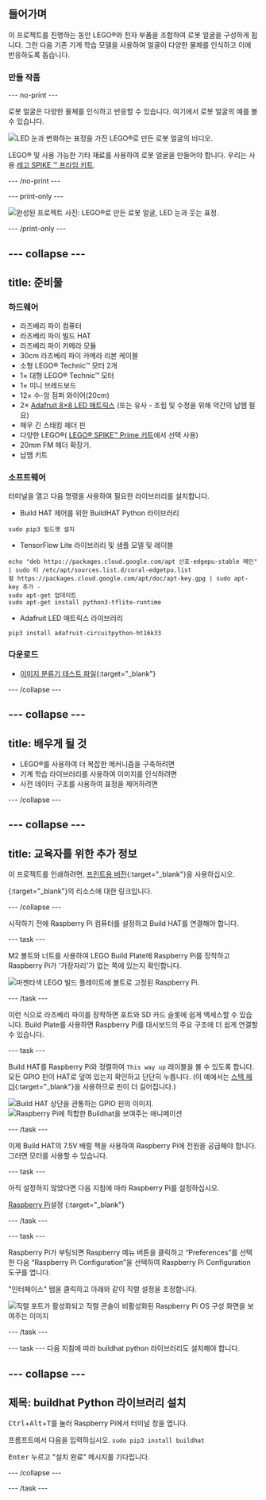 ## 들어가며

이 프로젝트를 진행하는 동안 LEGO®와 전자 부품을 조합하여 로봇 얼굴을 구성하게 됩니다. 그런 다음 기존 기계 학습 모델을 사용하여 얼굴이 다양한 물체를 인식하고 이에 반응하도록 돕습니다.

### 만들 작품

--- no-print ---

로봇 얼굴은 다양한 물체를 인식하고 반응할 수 있습니다. 여기에서 로봇 얼굴의 예를 볼 수 있습니다.

![LED 눈과 변화하는 표정을 가진 LEGO®로 만든 로봇 얼굴의 비디오.](images/robot_face.gif)

LEGO® 및 사용 가능한 기타 재료를 사용하여 로봇 얼굴을 만들어야 합니다. 우리는 사용 [레고 SPIKE ™ 프라임 키트](https://education.lego.com/en-gb/product/spike-prime).

--- /no-print ---

--- print-only ---

![완성된 프로젝트 사진: LEGO®로 만든 로봇 얼굴, LED 눈과 웃는 표정.](images/robot_face.jpg)

--- /print-only ---

--- collapse ---
---
title: 준비물
---
### 하드웨어

+ 라즈베리 파이 컴퓨터
+ 라즈베리 파이 빌드 HAT
+ 라즈베리 파이 카메라 모듈
+ 30cm 라즈베리 파이 카메라 리본 케이블
+ 소형 LEGO® Technic™ 모터 2개
+ 1× 대형 LEGO® Technic™ 모터
+ 1× 미니 브레드보드
+ 12× 수-암 점퍼 와이어(20cm)
+ 2× [Adafruit 8×8 LED 매트릭스](https://www.adafruit.com/product/1049) (또는 유사 - 조립 및 수정을 위해 약간의 납땜 필요)
+ 매우 긴 스태킹 헤더 핀
+ 다양한 LEGO®( [LEGO® SPIKE™ Prime 키트](https://education.lego.com/en-gb/product/spike-prime)에서 선택 사용)
+ 20mm FM 헤더 확장기.
+ 납땜 키트

### 소프트웨어

터미널을 열고 다음 명령을 사용하여 필요한 라이브러리를 설치합니다.

+ Build HAT 제어를 위한 BuildHAT Python 라이브러리

```
sudo pip3 빌드햇 설치
```

+ TensorFlow Lite 라이브러리 및 샘플 모델 및 레이블

```
echo "deb https://packages.cloud.google.com/apt 산호-edgepu-stable 메인" | sudo 티 /etc/apt/sources.list.d/coral-edgetpu.list
컬 https://packages.cloud.google.com/apt/doc/apt-key.gpg | sudo apt-key 추가 -
sudo apt-get 업데이트
sudo apt-get install python3-tflite-runtime
```

+ Adafruit LED 매트릭스 라이브러리

```
pip3 install adafruit-circuitpython-ht16k33
```

### 다운로드

+ [이미지 분류기 테스트 파일](http://rpf.io/p/en/lego-robot-face-go){:target="_blank"}

--- /collapse ---

--- collapse ---
---
title: 배우게 될 것
---

+ LEGO®를 사용하여 더 복잡한 메커니즘을 구축하려면
+ 기계 학습 라이브러리를 사용하여 이미지를 인식하려면
+ 사전 데이터 구조를 사용하여 표정을 제어하려면

--- /collapse ---

--- collapse ---
---
title: 교육자를 위한 추가 정보
---

이 프로젝트를 인쇄하려면, [프린트용 버전](https://projects.raspberrypi.org/en/projects/robot-face/print){:target="_blank"}을 사용하십시오.

[](http://rpf.io/p/en/robot-face-go){:target="_blank"}의 리소스에 대한 링크입니다.

--- /collapse ---

시작하기 전에 Raspberry Pi 컴퓨터를 설정하고 Build HAT를 연결해야 합니다.

--- task ---

M2 볼트와 너트를 사용하여 LEGO Build Plate에 Raspberry Pi를 장착하고 Raspberry Pi가 '가장자리'가 없는 쪽에 있는지 확인합니다.

 ![마젠타색 LEGO 빌드 플레이트에 볼트로 고정된 Raspberry Pi.](images/build_11.jpg)

--- /task ---

이런 식으로 라즈베리 파이를 장착하면 포트와 SD 카드 슬롯에 쉽게 액세스할 수 있습니다. Build Plate를 사용하면 Raspberry Pi를 대시보드의 주요 구조에 더 쉽게 연결할 수 있습니다.

--- task ---

Build HAT를 Raspberry Pi와 정렬하여 `This way up` 레이블을 볼 수 있도록 합니다. 모든 GPIO 핀이 HAT로 덮여 있는지 확인하고 단단히 누릅니다. (이 예에서는 [스택 헤더](https://www.adafruit.com/product/2223){:target="_blank"}을 사용하므로 핀이 더 길어집니다.)

![Build HAT 상단을 관통하는 GPIO 핀의 이미지.](images/build_15.jpg) ![Raspberry Pi에 적합한 Buildhat을 보여주는 애니메이션](images/haton.gif)

--- /task ---

이제 Build HAT의 7.5V 배럴 잭을 사용하여 Raspberry Pi에 전원을 공급해야 합니다. 그러면 모터를 사용할 수 있습니다.

--- task ---

아직 설정하지 않았다면 다음 지침에 따라 Raspberry Pi를 설정하십시오.

[Raspberry Pi](https://projects.raspberrypi.org/en/projects/raspberry-pi-setting-up)설정 {:target="_blank"}

--- /task ---

--- task ---

Raspberry Pi가 부팅되면 Raspberry 메뉴 버튼을 클릭하고 “Preferences”를 선택한 다음 “Raspberry Pi Configuration”을 선택하여 Raspberry Pi Configuration 도구를 엽니다.

"인터페이스" 탭을 클릭하고 아래와 같이 직렬 설정을 조정합니다.

![직렬 포트가 활성화되고 직렬 콘솔이 비활성화된 Raspberry Pi OS 구성 화면을 보여주는 이미지](images/configshot.jpg)

--- /task ---

--- task --- 다음 지침에 따라 buildhat python 라이브러리도 설치해야 합니다.

--- collapse ---
---
제목: buildhat Python 라이브러리 설치
---

<kbd>Ctrl</kbd>+<kbd>Alt</kbd>+<kbd>T</kbd>를 눌러 Raspberry Pi에서 터미널 창을 엽니다.

프롬프트에서 다음을 입력하십시오. `sudo pip3 install buildhat`

<kbd>Enter</kbd> 누르고 "설치 완료" 메시지를 기다립니다.

--- /collapse ---

--- /task ---